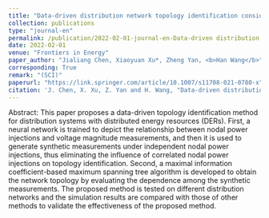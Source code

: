 ```yaml
---
title: "Data-driven distribution network topology identification considering correlated generation power of distributed energy resource"
collection: publications
type: "journal-en"
permalink: /publication/2022-02-01-journal-en-Data-driven distribution network topology identification considering correlated generation power of distributed energy resource
date: 2022-02-01
venue: "Frontiers in Energy"
paper_author: "Jialiang Chen, Xiaoyuan Xu*, Zheng Yan, <b>Han Wang</b>"
corresponding: True
remark: "(SCI)"
paperurl: "https://link.springer.com/article/10.1007/s11708-021-0780-x"
citation: 'J. Chen, X. Xu, Z. Yan and H. Wang, "Data-driven distribution network topology identification considering correlated generation power of distributed energy resource," <i>Frontiers in Energy</i>, vol. 16, no. 1, pp. 121-129, 2022.'
---
```


Abstract:
This paper proposes a data-driven topology identification method for distribution systems with distributed energy resources (DERs). First, a neural network is trained to depict the relationship between nodal power injections and voltage magnitude measurements, and then it is used to generate synthetic measurements under independent nodal power injections, thus eliminating the influence of correlated nodal power injections on topology identification. Second, a maximal information coefficient-based maximum spanning tree algorithm is developed to obtain the network topology by evaluating the dependence among the synthetic measurements. The proposed method is tested on different distribution networks and the simulation results are compared with those of other methods to validate the effectiveness of the proposed method.